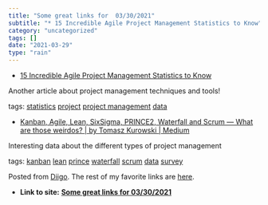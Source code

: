 ```yaml
---
title: "Some great links for  03/30/2021"
subtitle: "* 15 Incredible Agile Project Management Statistics to Know"
category: "uncategorized"
tags: []
date: "2021-03-29"
type: "rain"
---
```

* [15 Incredible Agile Project Management Statistics to Know](<https://blog.capterra.com/agile-project-management-statistics-for-2018/>)

Another article about project management techniques and tools!

tags: [statistics](<https://www.diigo.com/user/pitosalas/statistics>)
[project](<https://www.diigo.com/user/pitosalas/project>) [project
management](<https://www.diigo.com/user/pitosalas/project management>)
[data](<https://www.diigo.com/user/pitosalas/data>)

  * [Kanban, Agile, Lean, SixSigma, PRINCE2, Waterfall and Scrum — What are those weirdos? | by Tomasz Kurowski | Medium](<https://medium.com/@tomaszkurowski/kanban-agile-lean-sixsigma-prince2-waterfall-and-scrum-what-are-those-weirdos-45ed66c96bd9>)

Interesting data about the different types of project management

tags: [kanban](<https://www.diigo.com/user/pitosalas/kanban>)
[lean](<https://www.diigo.com/user/pitosalas/lean>)
[prince](<https://www.diigo.com/user/pitosalas/prince>)
[waterfall](<https://www.diigo.com/user/pitosalas/waterfall>)
[scrum](<https://www.diigo.com/user/pitosalas/scrum>)
[data](<https://www.diigo.com/user/pitosalas/data>)
[survey](<https://www.diigo.com/user/pitosalas/survey>)

Posted from [Diigo](<https://www.diigo.com>). The rest of my favorite links
are [here](<https://www.diigo.com/user/pitosalas>).


* **Link to site:** **[Some great links for  03/30/2021](None)**